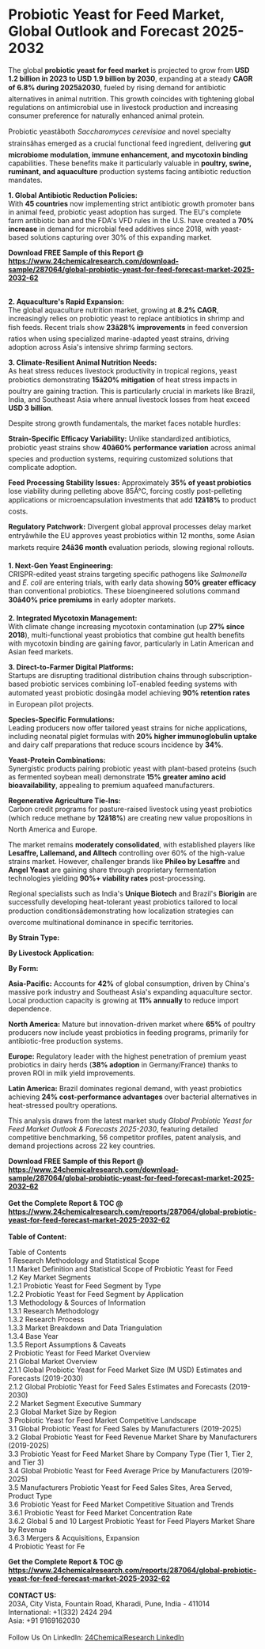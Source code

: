 <h1>Probiotic Yeast for Feed Market, Global Outlook and Forecast 2025-2032</h1><p>The global <strong>probiotic yeast for feed market</strong> is projected to grow from <strong>USD 1.2 billion in 2023 to USD 1.9 billion by 2030</strong>, expanding at a steady <strong>CAGR of 6.8% during 2025â2030</strong>, fueled by rising demand for antibiotic alternatives in animal nutrition. This growth coincides with tightening global regulations on antimicrobial use in livestock production and increasing consumer preference for naturally enhanced animal protein.</p><p>Probiotic yeastâboth <em>Saccharomyces cerevisiae</em> and novel specialty strainsâhas emerged as a crucial functional feed ingredient, delivering <strong>gut microbiome modulation, immune enhancement, and mycotoxin binding</strong> capabilities. These benefits make it particularly valuable in <strong>poultry, swine, ruminant, and aquaculture</strong> production systems facing antibiotic reduction mandates.</p><p><strong>1. Global Antibiotic Reduction Policies:</strong><br>
With <strong>45 countries</strong> now implementing strict antibiotic growth promoter bans in animal feed, probiotic yeast adoption has surged. The EU's complete farm antibiotic ban and the FDA's VFD rules in the U.S. have created a <strong>70% increase</strong> in demand for microbial feed additives since 2018, with yeast-based solutions capturing over 30% of this expanding market.</p><div><b>Download FREE Sample of this Report @ 
            <a href="https://www.24chemicalresearch.com/download-sample/287064/global-probiotic-yeast-for-feed-forecast-market-2025-2032-62">
            https://www.24chemicalresearch.com/download-sample/287064/global-probiotic-yeast-for-feed-forecast-market-2025-2032-62</a></b></div><br><p><strong>2. Aquaculture's Rapid Expansion:</strong><br>
The global aquaculture nutrition market, growing at <strong>8.2% CAGR</strong>, increasingly relies on probiotic yeast to replace antibiotics in shrimp and fish feeds. Recent trials show <strong>23â28% improvements</strong> in feed conversion ratios when using specialized marine-adapted yeast strains, driving adoption across Asia's intensive shrimp farming sectors.</p><p><strong>3. Climate-Resilient Animal Nutrition Needs:</strong><br>
As heat stress reduces livestock productivity in tropical regions, yeast probiotics demonstrating <strong>15â20% mitigation</strong> of heat stress impacts in poultry are gaining traction. This is particularly crucial in markets like Brazil, India, and Southeast Asia where annual livestock losses from heat exceed <strong>USD 3 billion</strong>.</p><p>Despite strong growth fundamentals, the market faces notable hurdles:</p><p><strong>Strain-Specific Efficacy Variability:</strong> Unlike standardized antibiotics, probiotic yeast strains show <strong>40â60% performance variation</strong> across animal species and production systems, requiring customized solutions that complicate adoption.</p><p><strong>Feed Processing Stability Issues:</strong> Approximately <strong>35% of yeast probiotics</strong> lose viability during pelleting above 85Â°C, forcing costly post-pelleting applications or microencapsulation investments that add <strong>12â18%</strong> to product costs.</p><p><strong>Regulatory Patchwork:</strong> Divergent global approval processes delay market entryâwhile the EU approves yeast probiotics within 12 months, some Asian markets require <strong>24â36 month</strong> evaluation periods, slowing regional rollouts.</p><p><strong>1. Next-Gen Yeast Engineering:</strong><br>
CRISPR-edited yeast strains targeting specific pathogens like <em>Salmonella</em> and <em>E. coli</em> are entering trials, with early data showing <strong>50% greater efficacy</strong> than conventional probiotics. These bioengineered solutions command <strong>30â40% price premiums</strong> in early adopter markets.</p><p><strong>2. Integrated Mycotoxin Management:</strong><br>
With climate change increasing mycotoxin contamination (up <strong>27% since 2018</strong>), multi-functional yeast probiotics that combine gut health benefits with mycotoxin binding are gaining favor, particularly in Latin American and Asian feed markets.</p><p><strong>3. Direct-to-Farmer Digital Platforms:</strong><br>
Startups are disrupting traditional distribution chains through subscription-based probiotic services combining IoT-enabled feeding systems with automated yeast probiotic dosingâa model achieving <strong>90% retention rates</strong> in European pilot projects.</p><p><strong>Species-Specific Formulations:</strong><br>
	Leading producers now offer tailored yeast strains for niche applications, including neonatal piglet formulas with <strong>20% higher immunoglobulin uptake</strong> and dairy calf preparations that reduce scours incidence by <strong>34%</strong>.</p><p><strong>Yeast-Protein Combinations:</strong><br>
	Synergistic products pairing probiotic yeast with plant-based proteins (such as fermented soybean meal) demonstrate <strong>15% greater amino acid bioavailability</strong>, appealing to premium aquafeed manufacturers.</p><p><strong>Regenerative Agriculture Tie-Ins:</strong><br>
	Carbon credit programs for pasture-raised livestock using yeast probiotics (which reduce methane by <strong>12â18%</strong>) are creating new value propositions in North America and Europe.</p><p>The market remains <strong>moderately consolidated</strong>, with established players like <strong>Lesaffre, Lallemand, and Alltech</strong> controlling over 60% of the high-value strains market. However, challenger brands like <strong>Phileo by Lesaffre</strong> and <strong>Angel Yeast</strong> are gaining share through proprietary fermentation technologies yielding <strong>90%+ viability rates</strong> post-processing.</p><p>Regional specialists such as India's <strong>Unique Biotech</strong> and Brazil's <strong>Biorigin</strong> are successfully developing heat-tolerant yeast probiotics tailored to local production conditionsâdemonstrating how localization strategies can overcome multinational dominance in specific territories.</p><p><strong>By Strain Type:</strong></p><p><strong>By Livestock Application:</strong></p><p><strong>By Form:</strong></p><p><strong>Asia-Pacific:</strong> Accounts for <strong>42%</strong> of global consumption, driven by China's massive pork industry and Southeast Asia's expanding aquaculture sector. Local production capacity is growing at <strong>11% annually</strong> to reduce import dependence.</p><p><strong>North America:</strong> Mature but innovation-driven market where <strong>65%</strong> of poultry producers now include yeast probiotics in feeding programs, primarily for antibiotic-free production systems.</p><p><strong>Europe:</strong> Regulatory leader with the highest penetration of premium yeast probiotics in dairy herds (<strong>38% adoption</strong> in Germany/France) thanks to proven ROI in milk yield improvements.</p><p><strong>Latin America:</strong> Brazil dominates regional demand, with yeast probiotics achieving <strong>24% cost-performance advantages</strong> over bacterial alternatives in heat-stressed poultry operations.</p><p>This analysis draws from the latest market study <em>Global Probiotic Yeast for Feed Market Outlook &amp; Forecasts 2025-2030</em>, featuring detailed competitive benchmarking, 56 competitor profiles, patent analysis, and demand projections across 22 key countries.</p><div><b>Download FREE Sample of this Report @ 
            <a href="https://www.24chemicalresearch.com/download-sample/287064/global-probiotic-yeast-for-feed-forecast-market-2025-2032-62">
            https://www.24chemicalresearch.com/download-sample/287064/global-probiotic-yeast-for-feed-forecast-market-2025-2032-62</a></b></div><br><div><b>Get the Complete Report & TOC @ 
            <a href="https://www.24chemicalresearch.com/reports/287064/global-probiotic-yeast-for-feed-forecast-market-2025-2032-62">
            https://www.24chemicalresearch.com/reports/287064/global-probiotic-yeast-for-feed-forecast-market-2025-2032-62</a></b></div><br>
            <b>Table of Content:</b><p>Table of Contents<br />
1 Research Methodology and Statistical Scope<br />
1.1 Market Definition and Statistical Scope of Probiotic Yeast for Feed<br />
1.2 Key Market Segments<br />
1.2.1 Probiotic Yeast for Feed Segment by Type<br />
1.2.2 Probiotic Yeast for Feed Segment by Application<br />
1.3 Methodology & Sources of Information<br />
1.3.1 Research Methodology<br />
1.3.2 Research Process<br />
1.3.3 Market Breakdown and Data Triangulation<br />
1.3.4 Base Year<br />
1.3.5 Report Assumptions & Caveats<br />
2 Probiotic Yeast for Feed Market Overview<br />
2.1 Global Market Overview<br />
2.1.1 Global Probiotic Yeast for Feed Market Size (M USD) Estimates and Forecasts (2019-2030)<br />
2.1.2 Global Probiotic Yeast for Feed Sales Estimates and Forecasts (2019-2030)<br />
2.2 Market Segment Executive Summary<br />
2.3 Global Market Size by Region<br />
3 Probiotic Yeast for Feed Market Competitive Landscape<br />
3.1 Global Probiotic Yeast for Feed Sales by Manufacturers (2019-2025)<br />
3.2 Global Probiotic Yeast for Feed Revenue Market Share by Manufacturers (2019-2025)<br />
3.3 Probiotic Yeast for Feed Market Share by Company Type (Tier 1, Tier 2, and Tier 3)<br />
3.4 Global Probiotic Yeast for Feed Average Price by Manufacturers (2019-2025)<br />
3.5 Manufacturers Probiotic Yeast for Feed Sales Sites, Area Served, Product Type<br />
3.6 Probiotic Yeast for Feed Market Competitive Situation and Trends<br />
3.6.1 Probiotic Yeast for Feed Market Concentration Rate<br />
3.6.2 Global 5 and 10 Largest Probiotic Yeast for Feed Players Market Share by Revenue<br />
3.6.3 Mergers & Acquisitions, Expansion<br />
4 Probiotic Yeast for Fe</p><div><b>Get the Complete Report & TOC @ 
            <a href="https://www.24chemicalresearch.com/reports/287064/global-probiotic-yeast-for-feed-forecast-market-2025-2032-62">
            https://www.24chemicalresearch.com/reports/287064/global-probiotic-yeast-for-feed-forecast-market-2025-2032-62</a></b></div><br><b>CONTACT US:</b><br>
            203A, City Vista, Fountain Road, Kharadi, Pune, India - 411014<br>
            International: +1(332) 2424 294<br>
            Asia: +91 9169162030 <br><br>
            Follow Us On LinkedIn: <a href="https://www.linkedin.com/company/24chemicalresearch/">24ChemicalResearch LinkedIn</a>